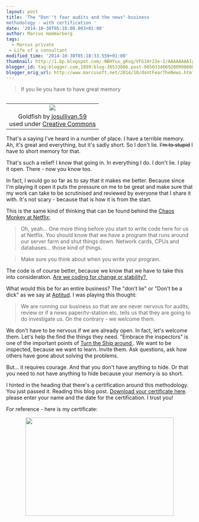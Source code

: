 ```yaml
---
layout: post
title: 'The "Don''t fear audits and the news"-business
methodology - with certification '
date: '2014-10-30T05:18:00.003+01:00'
author: Marcus Hammarberg
tags:
  - Marcus private
 - Life of a consultant
modified_time: '2014-10-30T05:18:33.559+01:00'
thumbnail: http://1.bp.blogspot.com/-NBHYux_gKvg/VFG1Hr22e-I/AAAAAAAAIgk/W8ONkkq1NIA/s72-c/253323619_eb37d646b9_m.jpg
blogger_id: tag:blogger.com,1999:blog-36533086.post-8050334069200900800
blogger_orig_url: http://www.marcusoft.net/2014/10/dontFearTheNews.html
---
```



<div dir="ltr" style="text-align: left;" trbidi="on">

> If you lie you have to have great memory

<table class="tr-caption-container" data-cellpadding="0"
data-cellspacing="0"
style="float: left; margin-right: 1em; text-align: left;">
<colgroup>
<col style="width: 100%" />
</colgroup>
<tbody>
<tr class="odd">
<td style="text-align: center;"><a
href="http://1.bp.blogspot.com/-NBHYux_gKvg/VFG1Hr22e-I/AAAAAAAAIgk/W8ONkkq1NIA/s1600/253323619_eb37d646b9_m.jpg"
data-imageanchor="1"
style="clear: left; margin-bottom: 1em; margin-left: auto; margin-right: auto;"><img
src="http://1.bp.blogspot.com/-NBHYux_gKvg/VFG1Hr22e-I/AAAAAAAAIgk/W8ONkkq1NIA/s1600/253323619_eb37d646b9_m.jpg"
data-border="0" /></a></td>
</tr>
<tr class="even">
<td class="tr-caption" style="text-align: center;">Goldfish by<a
href="https://www.flickr.com/photos/josullivan59/"
target="_blank"> josullivan.59</a><br />
used under <a href="https://creativecommons.org/licenses/by-nc-sa/2.0/"
target="_blank">Creative Commons</a></td>
</tr>
</tbody>
</table>

That's a saying I've heard in a number of place. I have a terrible
memory. Ah, it's great and everything, but it's sadly short. So I don't
lie. ~~I'm to stupid~~ I have to short memory for that.

That's such a relief! I know that going in. In everything I do. I don't
lie. I play it open. There - now you know too.

In fact, I would go so far as to say that it makes me better. Because
since I'm playing it open it puts the pressure on me to be great and
make sure that my work can take to be scrutinised and reviewed by
everyone that I share it with.
It's not scary - because that is how it is from the start.


This is the same kind of thinking that can be found behind the <a
href="http://techblog.netflix.com/2012/07/chaos-monkey-released-into-wild.html"
target="_blank">Chaos Monkey at Netflix;</a>

> Oh, yeah... One more thing before you start to write code here for us
> at Netflix. You should know that we have a program that runs around
> our server farm and shut things down. Network cards, CPUs and
> databases... those kind of things.

> Make sure you think about when you write your program.

The code is of course better, because we know that we have to take this
into consideration.
<a href="http://www.marcusoft.net/2013/04/WhatDoYouOptimizeFor.html"
target="_blank">Are we coding for change or stability? </a>

What would this be for an entire business? The "don't lie" or "Don't be
a dick" as we say
at <a href="http://aptitud.se/" target="_blank">Aptitud</a>. I was
playing this thought:

> We are running our business so that we are never nervous for audits,
> review or if a news paper/tv-station etc. tells us that they are going
> to do investigate us. On the contrary - we welcome them. 

We don't have to be nervous if we are already open. In fact, let's
welcome them. Let's help the find the things they need. "Embrace the
inspectors" is one of the important points of <a
href="http://www.amazon.com/Turn-Ship-Around-Turning-Followers/dp/1591846404"
target="_blank">Turn the Ship around </a>. We want to be inspected,
because we want to learn. Invite them. Ask questions, ask how others
have gone about solving the problems.

But... it requires courage. And that you don't have anything to hide. Or
that you need to not have anything to hide because your memory is so
short.

I hinted in the heading that there's a certification around this
methodology. You just passed it. Reading this blog post.
<a href="http://bit.ly/dontFearInvestigation" target="_blank">Download
your certificate here</a>. please enter your name and the date for the
certification. I trust you!

For reference - here is my certificate:

<div class="separator" style="clear: both; text-align: center;">

<a
href="http://3.bp.blogspot.com/-kgWsuHhhXTA/VFG79U7yllI/AAAAAAAAIg0/cUW6KSXiUhA/s1600/Screen%2BShot%2B2014-10-30%2Bat%2B11.17.33%2B.png"
data-imageanchor="1" style="margin-left: 1em; margin-right: 1em;"><img
src="http://3.bp.blogspot.com/-kgWsuHhhXTA/VFG79U7yllI/AAAAAAAAIg0/cUW6KSXiUhA/s1600/Screen%2BShot%2B2014-10-30%2Bat%2B11.17.33%2B.png"
data-border="0" width="400" height="265" /></a>

</div>

</div>
